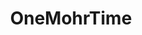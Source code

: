 ---
title: OneMohrTime
github: https://github.com/OneMohrTime
mode: light
transition: 1s
score: 87.2
archetype:
- Fancy Fonts
- Minimalistic
---